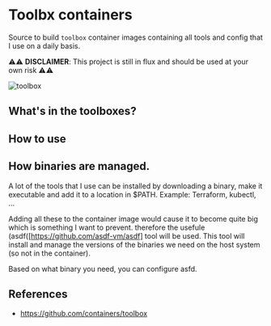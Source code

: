 # Toolbx containers
Source to build `toolbox` container images containing all tools and config that I use on a daily basis.

⚠️⚠️ __DISCLAIMER__: This project is still in flux and should be used at your own risk ⚠️⚠️

![toolbox](https://w7.pngwing.com/pngs/844/934/png-transparent-car-icon-toolbox-miscellaneous-brown-text-thumbnail.png)

## What's in the toolboxes?

## How to use

## How binaries are managed.
A lot of the tools that I use can be installed by downloading a binary, make it executable and add it to a location in $PATH.
Example: Terraform, kubectl, ...

Adding all these to the container image would cause it to become quite big which is something I want to prevent. therefore the
usefule (asdf([https://github.com/asdf-vm/asdf] tool will be used. This tool will install and manage the versions of the binaries
we need on the host system (so not in the container). 

Based on what binary you need, you can configure asfd.

## References
- https://github.com/containers/toolbox
